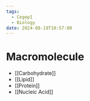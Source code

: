 ```yaml
---
tags:
  - Cegep1
  - Biology
date: 2024-08-19T10:57:00
---
```


# Macromolecule

- [[Carbohydrate]]
- [[Lipid]]
- [[Protein]]
- [[Nucleic Acid]]